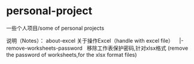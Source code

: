 # personal-project
一些个人项目/some of personal projects

说明（Notes）：
 about-excel  关于操作Excel（handle with excel file）
    |-remove-worksheets-password   移除工作表保护密码,针对xlsx格式 (remove the password of worksheets,for the xlsx format files)
